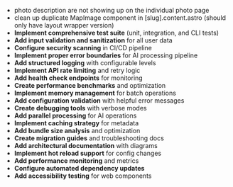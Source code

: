 - photo description are not showing up on the individual photo page
- clean up duplicate MapImage component in [slug].content.astro (should only have layout wrapper version)
- **Implement comprehensive test suite** (unit, integration, and CLI tests)
- **Add input validation and sanitization** for all user data
- **Configure security scanning** in CI/CD pipeline
- **Implement proper error boundaries** for AI processing pipeline
- **Add structured logging** with configurable levels
- **Implement API rate limiting** and retry logic
- **Add health check endpoints** for monitoring
- **Create performance benchmarks** and optimization
- **Implement memory management** for batch operations
- **Add configuration validation** with helpful error messages
- **Create debugging tools** with verbose modes
- **Add parallel processing** for AI operations
- **Implement caching strategy** for metadata
- **Add bundle size analysis** and optimization
- **Create migration guides** and troubleshooting docs
- **Add architectural documentation** with diagrams
- **Implement hot reload support** for config changes
- **Add performance monitoring** and metrics
- **Configure automated dependency updates**
- **Add accessibility testing** for web components
